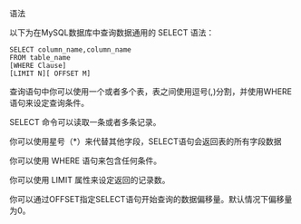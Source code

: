 
语法

以下为在MySQL数据库中查询数据通用的 SELECT 语法：

	SELECT column_name,column_name
	FROM table_name
	[WHERE Clause]
	[LIMIT N][ OFFSET M]

查询语句中你可以使用一个或者多个表，表之间使用逗号(,)分割，并使用WHERE语句来设定查询条件。

SELECT 命令可以读取一条或者多条记录。

你可以使用星号（*）来代替其他字段，SELECT语句会返回表的所有字段数据

你可以使用 WHERE 语句来包含任何条件。

你可以使用 LIMIT 属性来设定返回的记录数。

你可以通过OFFSET指定SELECT语句开始查询的数据偏移量。默认情况下偏移量为0。

